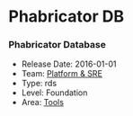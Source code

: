 # Phabricator DB
### Phabricator Database
* Release Date: 2016-01-01
* Team: [Platform & SRE](../teams/platform.md)
* Type: rds
* Level: Foundation
* Area: [Tools](areas/tools.png)
